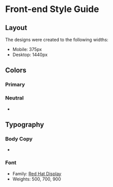 # Front-end Style Guide

## Layout

The designs were created to the following widths:

- Mobile: 375px
- Desktop: 1440px

## Colors

### Primary


### Neutral

- 

## Typography

### Body Copy

- 

### Font

- Family: [Red Hat Display](https://fonts.google.com/specimen/Red+Hat+Display)
- Weights: 500, 700, 900
